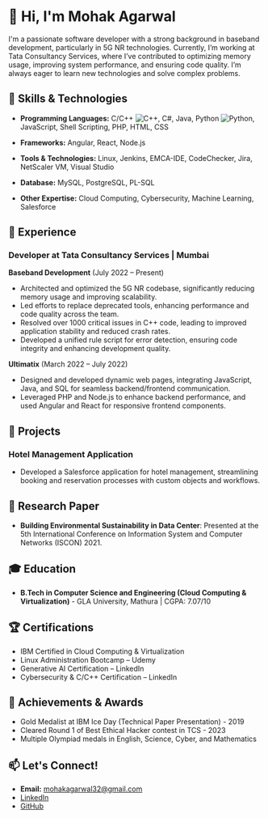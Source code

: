 # 👋 Hi, I'm Mohak Agarwal

I'm a passionate software developer with a strong background in baseband development, particularly in 5G NR technologies. Currently, I’m working at Tata Consultancy Services, where I’ve contributed to optimizing memory usage, improving system performance, and ensuring code quality. I’m always eager to learn new technologies and solve complex problems.

## 🔧 Skills & Technologies
- **Programming Languages:** C/C++  ![C++](https://img.shields.io/badge/Code-C++-blue), C#, Java, Python ![Python](https://img.shields.io/badge/Code-Python-yellow), JavaScript, Shell Scripting, PHP, HTML, CSS

- **Frameworks:** Angular, React, Node.js
- **Tools & Technologies:** Linux, Jenkins, EMCA-IDE, CodeChecker, Jira, NetScaler VM, Visual Studio
- **Database:** MySQL, PostgreSQL, PL-SQL
- **Other Expertise:** Cloud Computing, Cybersecurity, Machine Learning, Salesforce

## 🚀 Experience
### Developer at Tata Consultancy Services | Mumbai
**Baseband Development** (July 2022 – Present)
- Architected and optimized the 5G NR codebase, significantly reducing memory usage and improving scalability.
- Led efforts to replace deprecated tools, enhancing performance and code quality across the team.
- Resolved over 1000 critical issues in C++ code, leading to improved application stability and reduced crash rates.
- Developed a unified rule script for error detection, ensuring code integrity and enhancing development quality.

**Ultimatix** (March 2022 – July 2022)
- Designed and developed dynamic web pages, integrating JavaScript, Java, and SQL for seamless backend/frontend communication.
- Leveraged PHP and Node.js to enhance backend performance, and used Angular and React for responsive frontend components.

## 💼 Projects
### Hotel Management Application
- Developed a Salesforce application for hotel management, streamlining booking and reservation processes with custom objects and workflows.

## 📄 Research Paper
- **Building Environmental Sustainability in Data Center**: Presented at the 5th International Conference on Information System and Computer Networks (ISCON) 2021.

## 🎓 Education
- **B.Tech in Computer Science and Engineering (Cloud Computing & Virtualization)** - GLA University, Mathura | CGPA: 7.07/10

## 🏆 Certifications
- IBM Certified in Cloud Computing & Virtualization
- Linux Administration Bootcamp – Udemy
- Generative AI Certification – LinkedIn
- Cybersecurity & C/C++ Certification – LinkedIn

## 🏅 Achievements & Awards
- Gold Medalist at IBM Ice Day (Technical Paper Presentation) - 2019
- Cleared Round 1 of Best Ethical Hacker contest in TCS - 2023
- Multiple Olympiad medals in English, Science, Cyber, and Mathematics

## 📫 Let's Connect!
- **Email:** mohakagarwal32@gmail.com
- [LinkedIn](https://www.linkedin.com/in/mohak-agarwal/)
- [GitHub](https://github.com/your-github-username)
